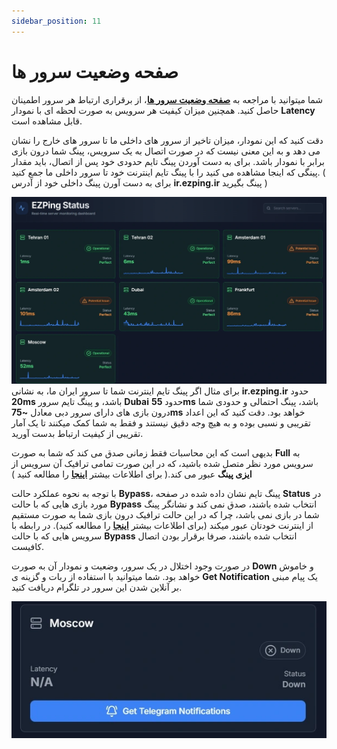 ```yaml
---
sidebar_position: 11
---
```


# صفحه وضعیت سرور ها

شما میتوانید با مراجعه به [**صفحه وضعیت سرور ها**](https://status.ezping.ir/)، از برقراری ارتباط هر سرور اطمینان حاصل کنید. همچنین میزان کیفیت هر سرویس به صورت لحظه ای با نمودار **Latency** قابل مشاهده است.

دقت کنید که این نمودار، میزان تاخیر از سرور های داخلی ما تا سرور های خارج را نشان می دهد و به این معنی نیست که در صورت اتصال به یک سرویس، پینگ شما درون بازی برابر با نمودار باشد. برای به دست آوردن پینگ تایم حدودی خود پس از اتصال، باید مقدار پینگی که اینجا مشاهده می کنید را با پینگ تایم اینترنت خود تا سرور داخلی ما جمع کنید. ( برای به دست آورن پینگ داخلی خود از آدرس **ir.ezping.ir** پینگ بگیرید )


![winver-run](./img/servers-status.webp)
برای مثال اگر پینگ تایم اینترنت شما تا سرور ایران ما، به نشانی **ir.ezping.ir** حدود **20ms** باشد، و پینگ تایم سرور **Dubai** حدود **55ms** باشد، پینگ احتمالی و حدودی شما درون بازی های دارای سرور دبی معادل **~75ms** خواهد بود. دقت کنید که این اعداد تقریبی و نسبی بوده و به هیچ وجه دقیق نیستند و فقط به شما کمک میکنند تا یک آمار تقریبی از کیفیت ارتباط بدست آورید.

بدیهی است که این محاسبات فقط زمانی صدق می کند که شما به صورت **Full** به سرویس مورد نظر متصل شده باشید، که در این صورت تمامی ترافیک آن سرویس از **ایزی پینگ** عبور می کند.( برای اطلاعات بیشتر [**اینجا**](https://docs.ezping.ir/how-it-works/bypass-vs-full) را مطالعه کنید )


با توجه به نحوه عملکرد حالت **Bypass**، پینگ تایم نشان داده شده در صفحه **Status** در مورد بازی هایی که با حالت **Bypass** انتخاب شده باشند، صدق نمی کند و نشانگر پینگ شما در بازی نمی باشد، چرا که در این حالت ترافیک درون بازی شما به صورت مستقیم از اینترنت خودتان عبور میکند (برای اطلاعات بیشتر [**اینجا**](https://docs.ezping.ir/how-it-works/bypass-vs-full) را مطالعه کنید).
در رابطه با سرویس هایی که با حالت **Bypass** انتخاب شده باشند، صرفا برقرار بودن اتصال کافیست.


در صورت وجود اختلال در یک سرور، وضعیت و نمودار آن به صورت **Down** و خاموش خواهد بود. شما میتوانید با استفاده از ربات و گزینه ی **Get Notification** یک پیام مبنی بر آنلاین شدن این سرور در تلگرام دریافت کنید.


![winver-run](./img/server-down-example.webp)

